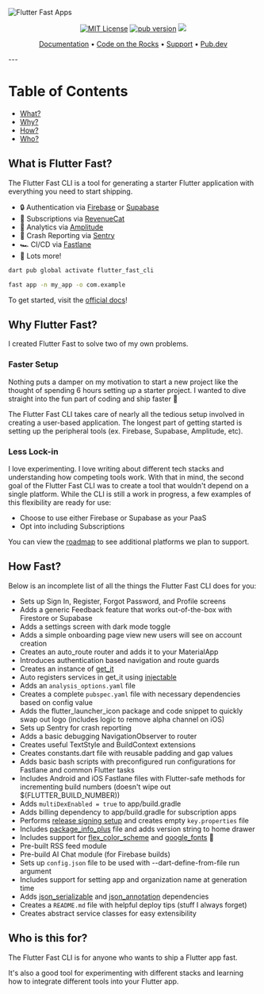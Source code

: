 ![Flutter Fast Apps](https://github.com/CodeOTR/flutter_fast_cli/raw/main/assets/flutter-fast-banner.png)

<p align="center">                    
<a href="https://img.shields.io/badge/License-MIT-green"><img src="https://img.shields.io/badge/License-MIT-green" alt="MIT License"></a>
<a href="https://pub.dev/packages/flutter_fast_cli"><img src="https://img.shields.io/pub/v/code_on_the_rocks?label=pub&color=orange" alt="pub version"></a>      
<a href="https://twitter.com/CodeOnTheRocks_">
    <img src="https://img.shields.io/twitter/follow/CodeOnTheRocks_?style=social">
  </a>
</p>


<p align="center">
  <a href="https://codeotr.github.io/flutter-fast-guide/">Documentation</a> •
  <a href="https://codeontherocks.dev/">Code on the Rocks</a> •
  <a href="https://codeontherocks.gumroad.com/l/flutterfast">Support</a> •
  <a href="https://pub.dev/packages/flutter_fast_cli/install">Pub.dev</a>
</p>
---

# Table of Contents
- [What?](#what-is-flutter-fast)
- [Why?](#why-flutter-fast)
- [How?](#how-fast)
- [Who?](#who-is-this-for)

## What is Flutter Fast?
The Flutter Fast CLI is a tool for generating a starter Flutter application with everything you need to start shipping.

- 🔒 Authentication via [Firebase](https://firebase.google.com/) or [Supabase](https://supabase.com/)
- 💸 Subscriptions via [RevenueCat](https://www.revenuecat.com/)
- 🌊 Analytics via [Amplitude](https://amplitude.com/)
- 🤖 Crash Reporting via [Sentry](https://sentry.io/welcome/)
- 🏎️ CI/CD via [Fastlane](https://fastlane.tools/)
- 🚀 Lots more!

```bash
dart pub global activate flutter_fast_cli
```

```bash
fast app -n my_app -o com.example
```

To get started, visit the [official docs](https://codeotr.github.io/flutter-fast-guide/docs/start/installation/)!

## Why Flutter Fast?

I created Flutter Fast to solve two of my own problems.

### Faster Setup
Nothing puts a damper on my motivation to start a new project like the thought of spending 6 hours setting up a starter project. I wanted to dive straight into the fun part of coding and ship faster 🚢

The Flutter Fast CLI takes care of nearly all the tedious setup involved in creating a user-based application. The longest part of getting started is setting up the peripheral tools (ex. Firebase, Supabase, Amplitude, etc).

### Less Lock-in
I love experimenting. I love writing about different tech stacks and understanding how competing tools work. With that in mind, the second goal of the Flutter Fast CLI was to create a tool that wouldn't depend on a single platform. While the CLI is still a work in progress, a few examples of this flexibility are ready for use:

- Choose to use either Firebase or Supabase as your PaaS
- Opt into including Subscriptions

You can view the [roadmap](https://codeotr.github.io/flutter-fast-guide/docs/roadmap/plan/) to see additional platforms we plan to support.

## How Fast?

Below is an incomplete list of all the things the Flutter Fast CLI does for you:
- Sets up Sign In, Register, Forgot Password, and Profile screens
- Adds a generic Feedback feature that works out-of-the-box with Firestore or Supabase
- Adds a settings screen with dark mode toggle
- Adds a simple onboarding page view new users will see on account creation
- Creates an auto_route router and adds it to your MaterialApp
- Introduces authentication based navigation and route guards
- Creates an instance of [get_it](https://pub.dev/packages/get_it)
- Auto registers services in get_it using [injectable](https://pub.dev/packages/injectable)
- Adds an `analysis_options.yaml` file
- Creates a complete `pubspec.yaml` file with necessary dependencies based on config value
- Adds the flutter_launcher_icon package and code snippet to quickly swap out logo (includes logic to remove alpha channel on iOS)
- Sets up Sentry for crash reporting
- Adds a basic debugging NavigationObserver to router
- Creates useful TextStyle and BuildContext extensions
- Creates constants.dart file with reusable padding and gap values
- Adds basic bash scripts with preconfigured run configurations for Fastlane and common Flutter tasks
- Includes Android and iOS Fastlane files with Flutter-safe methods for incrementing build numbers (doesn't wipe out $(FLUTTER_BUILD_NUMBER))
- Adds `multiDexEnabled = true` to app/build.gradle
- Adds billing dependency to app/build.gradle for subscription apps
- Performs [release signing setup](https://docs.flutter.dev/deployment/android#signing-the-app) and creates empty `key.properties` file
- Includes [package_info_plus](https://pub.dev/packages/package_info_plus) file and adds version string to home drawer
- Includes support for [flex_color_scheme](https://pub.dev/packages/flex_color_scheme) and [google_fonts](https://pub.dev/packages/google_fonts) 🎨
- Pre-built RSS feed module
- Pre-build AI Chat module (for Firebase builds)
- Sets up `config.json` file to be used with --dart-define-from-file run argument
- Includes support for setting app and organization name at generation time
- Adds [json_serializable](https://pub.dev/packages/json_serializable) and [json_annotation](https://pub.dev/packages/json_annotation) dependencies
- Creates a `README.md` file with helpful deploy tips (stuff I always forget)
- Creates abstract service classes for easy extensibility

## Who is this for?
The Flutter Fast CLI is for anyone who wants to ship a Flutter app fast. 

It's also a good tool for experimenting with different stacks and learning how to integrate different tools into your Flutter app.
